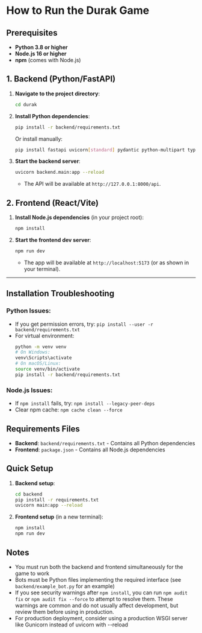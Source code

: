 # How to Run the Durak Game

## Prerequisites

- **Python 3.8 or higher**
- **Node.js 16 or higher**
- **npm** (comes with Node.js)

## 1. Backend (Python/FastAPI)

1. **Navigate to the project directory**:
    ```bash
    cd durak
    ```

2. **Install Python dependencies**:
    ```bash
    pip install -r backend/requirements.txt
    ```
    
    Or install manually:
    ```bash
    pip install fastapi uvicorn[standard] pydantic python-multipart typing-extensions
    ```

3. **Start the backend server**:
    ```bash
    uvicorn backend.main:app --reload
    ```
    - The API will be available at `http://127.0.0.1:8000/api`.

## 2. Frontend (React/Vite)

1. **Install Node.js dependencies** (in your project root):
    ```bash
    npm install
    ```

2. **Start the frontend dev server**:
    ```bash
    npm run dev
    ```
    - The app will be available at `http://localhost:5173` (or as shown in your terminal).

---

## Installation Troubleshooting

### Python Issues:
- If you get permission errors, try: `pip install --user -r backend/requirements.txt`
- For virtual environment: 
  ```bash
  python -m venv venv
  # On Windows:
  venv\Scripts\activate
  # On macOS/Linux:
  source venv/bin/activate
  pip install -r backend/requirements.txt
  ```

### Node.js Issues:
- If `npm install` fails, try: `npm install --legacy-peer-deps`
- Clear npm cache: `npm cache clean --force`

## Requirements Files

- **Backend**: `backend/requirements.txt` - Contains all Python dependencies
- **Frontend**: `package.json` - Contains all Node.js dependencies

## Quick Setup

1. **Backend setup**:
   ```bash
   cd backend
   pip install -r requirements.txt
   uvicorn main:app --reload
   ```

2. **Frontend setup** (in a new terminal):
   ```bash
   npm install
   npm run dev
   ```

## Notes

- You must run both the backend and frontend simultaneously for the game to work
- Bots must be Python files implementing the required interface (see `backend/example_bot.py` for an example)
- If you see security warnings after `npm install`, you can run `npm audit fix` or `npm audit fix --force` to attempt to resolve them. These warnings are common and do not usually affect development, but review them before using in production.
- For production deployment, consider using a production WSGI server like Gunicorn instead of uvicorn with --reload
